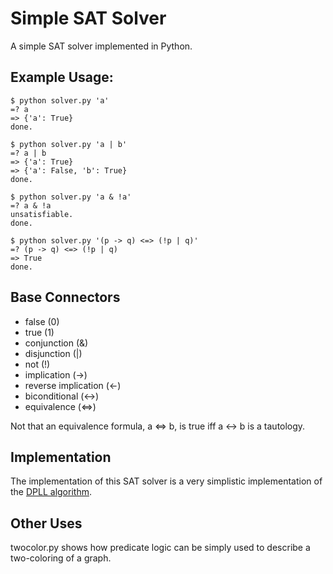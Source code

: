 # Simple SAT Solver

A simple SAT solver implemented in Python.

## Example Usage:

    $ python solver.py 'a'
    =? a
    => {'a': True}
    done.
    
    $ python solver.py 'a | b'
    =? a | b
    => {'a': True}
    => {'a': False, 'b': True}
    done.
    
    $ python solver.py 'a & !a'
    =? a & !a
    unsatisfiable.
    done.
    
    $ python solver.py '(p -> q) <=> (!p | q)'
    =? (p -> q) <=> (!p | q)
    => True
    done.

## Base Connectors

  * false (0)
  * true (1)
  * conjunction (&)
  * disjunction (|)
  * not (!)
  * implication (->)
  * reverse implication (<-)
  * biconditional (<->)
  * equivalence (<=>)

Not that an equivalence formula, a <=> b, is true iff a <-> b is a tautology.

## Implementation

The implementation of this SAT solver is a very simplistic implementation of
the [DPLL algorithm](http://en.wikipedia.org/wiki/DPLL_algorithm).

## Other Uses

twocolor.py shows how predicate logic can be simply used to describe a 
two-coloring of a graph.